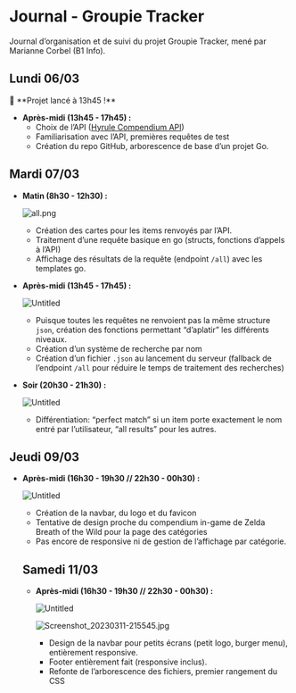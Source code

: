 # Journal - Groupie Tracker

Journal d’organisation et de suivi du projet Groupie Tracker, mené par Marianne Corbel (B1 Info).

## Lundi 06/03

<aside>
📒 **Projet lancé à 13h45 !**

</aside>

- **Après-midi (13h45 - 17h45) :**
    - Choix de l’API ([Hyrule Compendium API](https://github.com/Azure/azure-content/blob/master/contributor-guide/contributor-guide-index.md))
    - Familiarisation avec l’API, premières requêtes de test
    - Création du repo GitHub, arborescence de base d’un projet Go.

## Mardi 07/03

- **Matin (8h30 - 12h30) :**
    
    ![all.png](Journal%20-%20Groupie%20Tracker%20b01bf5e0725f468ca25ccfb8108ccca3/all.png)
    
    - Création des cartes pour les items renvoyés par l’API.
    - Traitement d’une requête basique en go (structs, fonctions d’appels à l’API)
    - Affichage des résultats de la requête (endpoint `/all`) avec les templates go.

- **Après-midi (13h45 - 17h45) :**
    
    ![Untitled](Journal%20-%20Groupie%20Tracker%20b01bf5e0725f468ca25ccfb8108ccca3/Untitled.png)
    
    - Puisque toutes les requêtes ne renvoient pas la même structure `json`, création des fonctions permettant “d’aplatir” les différents niveaux.
    - Création d’un système de recherche par nom
    - Création d’un fichier `.json` au lancement du serveur (fallback de l’endpoint `/all` pour réduire le temps de traitement des recherches)
    
- **Soir (20h30 - 21h30) :**
    
    ![Untitled](Journal%20-%20Groupie%20Tracker%20b01bf5e0725f468ca25ccfb8108ccca3/Untitled%201.png)
    
    - Différentiation: “perfect match” si un item porte exactement le nom entré par l’utilisateur, “all results” pour les autres.
    

## Jeudi 09/03

- **Après-midi (16h30 - 19h30 // 22h30 - 00h30) :**
    
    ![Untitled](Journal%20-%20Groupie%20Tracker%20b01bf5e0725f468ca25ccfb8108ccca3/Untitled%202.png)
    
    - Création de la navbar, du logo et du favicon
    - Tentative de design proche du compendium in-game de Zelda Breath of the Wild pour la page des catégories
    - Pas encore de responsive ni de gestion de l’affichage par catégorie.
    
    ## Samedi 11/03
    
    - **Après-midi (16h30 - 19h30 // 22h30 - 00h30) :**
        
        
        ![Untitled](Journal%20-%20Groupie%20Tracker%20b01bf5e0725f468ca25ccfb8108ccca3/Untitled%203.png)
        
        ![Screenshot_20230311-215545.jpg](Journal%20-%20Groupie%20Tracker%20b01bf5e0725f468ca25ccfb8108ccca3/Screenshot_20230311-215545.jpg)
        
        - Design de la navbar pour petits écrans (petit logo, burger menu), entièrement responsive.
        - Footer entièrement fait (responsive inclus).
        - Refonte de l’arborescence des fichiers, premier rangement du CSS